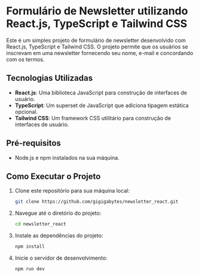 # Formulário de Newsletter utilizando React.js, TypeScript e Tailwind CSS

Este é um simples projeto de formulário de newsletter desenvolvido com React.js, TypeScript e Tailwind CSS. O projeto permite que os usuários se inscrevam em uma newsletter fornecendo seu nome, e-mail e concordando com os termos.

## Tecnologias Utilizadas

- **React.js**: Uma biblioteca JavaScript para construção de interfaces de usuário.
- **TypeScript**: Um superset de JavaScript que adiciona tipagem estática opcional.
- **Tailwind CSS**: Um framework CSS utilitário para construção de interfaces de usuário.

## Pré-requisitos

- Node.js e npm instalados na sua máquina.

## Como Executar o Projeto

1. Clone este repositório para sua máquina local:

    ```bash
    git clone https://github.com/gigigabytes/newsletter_react.git
    ```

2. Navegue até o diretório do projeto:

    ```bash
    cd newsletter_react
    ```

3. Instale as dependências do projeto:

    ```bash
    npm install
    ```

4. Inicie o servidor de desenvolvimento:

    ```bash
    npm run dev
    ```

